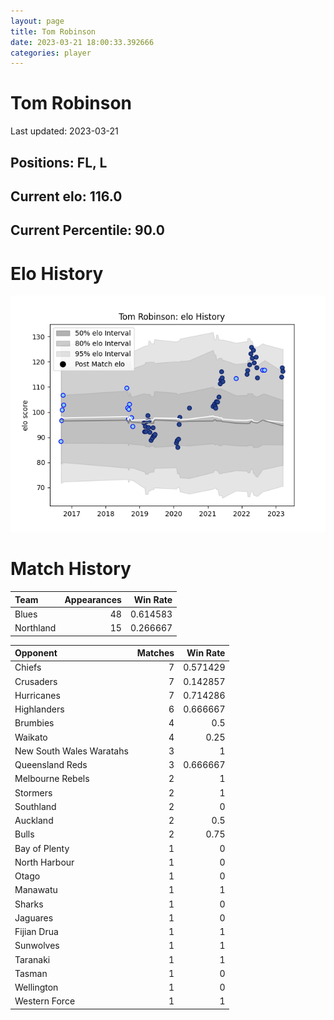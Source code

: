 ```yaml
---  
layout: page  
title: Tom Robinson  
date: 2023-03-21 18:00:33.392666  
categories: player  
---
```

# Tom Robinson


Last updated: 2023-03-21
## Positions: FL, L

## Current elo: 116.0

## Current Percentile: 90.0

# Elo History


![elo history](history_TomRobinson.png)
# Match History


| Team      |   Appearances |   Win Rate |
|:----------|--------------:|-----------:|
| Blues     |            48 |   0.614583 |
| Northland |            15 |   0.266667 |

| Opponent                 |   Matches |   Win Rate |
|:-------------------------|----------:|-----------:|
| Chiefs                   |         7 |   0.571429 |
| Crusaders                |         7 |   0.142857 |
| Hurricanes               |         7 |   0.714286 |
| Highlanders              |         6 |   0.666667 |
| Brumbies                 |         4 |   0.5      |
| Waikato                  |         4 |   0.25     |
| New South Wales Waratahs |         3 |   1        |
| Queensland Reds          |         3 |   0.666667 |
| Melbourne Rebels         |         2 |   1        |
| Stormers                 |         2 |   1        |
| Southland                |         2 |   0        |
| Auckland                 |         2 |   0.5      |
| Bulls                    |         2 |   0.75     |
| Bay of Plenty            |         1 |   0        |
| North Harbour            |         1 |   0        |
| Otago                    |         1 |   0        |
| Manawatu                 |         1 |   1        |
| Sharks                   |         1 |   0        |
| Jaguares                 |         1 |   0        |
| Fijian Drua              |         1 |   1        |
| Sunwolves                |         1 |   1        |
| Taranaki                 |         1 |   1        |
| Tasman                   |         1 |   0        |
| Wellington               |         1 |   0        |
| Western Force            |         1 |   1        |